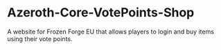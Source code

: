 # Azeroth-Core-VotePoints-Shop
A website for Frozen Forge EU that allows players to login and buy items using their vote points.
